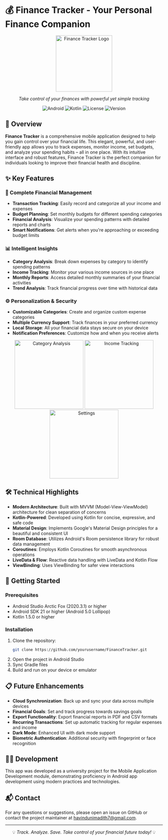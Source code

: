 # 💰 Finance Tracker - Your Personal Finance Companion

<div align="center">
  <img src="app/src/main/res/drawable/ic_finance_logo.png" alt="Finance Tracker Logo" width="180"/>
  <p><em>Take control of your finances with powerful yet simple tracking</em></p>
  
  ![Android](https://img.shields.io/badge/Platform-Android-3DDC84?logo=android)
  ![Kotlin](https://img.shields.io/badge/Language-Kotlin-0095D5?logo=kotlin)
  ![License](https://img.shields.io/badge/License-MIT-blue.svg)
  ![Version](https://img.shields.io/badge/Version-1.0.0-brightgreen.svg)
</div>

## 📱 Overview

**Finance Tracker** is a comprehensive mobile application designed to help you gain control over your financial life. This elegant, powerful, and user-friendly app allows you to track expenses, monitor income, set budgets, and analyze your spending habits – all in one place. With its intuitive interface and robust features, Finance Tracker is the perfect companion for individuals looking to improve their financial health and discipline.

## ✨ Key Features

### 💸 Complete Financial Management
- **Transaction Tracking**: Easily record and categorize all your income and expenses
- **Budget Planning**: Set monthly budgets for different spending categories
- **Financial Analysis**: Visualize your spending patterns with detailed reports and charts
- **Smart Notifications**: Get alerts when you're approaching or exceeding budget limits

### 📊 Intelligent Insights
- **Category Analysis**: Break down expenses by category to identify spending patterns
- **Income Tracking**: Monitor your various income sources in one place
- **Monthly Reports**: Access detailed monthly summaries of your financial activities
- **Trend Analysis**: Track financial progress over time with historical data

### ⚙️ Personalization & Security
- **Customizable Categories**: Create and organize custom expense categories
- **Multiple Currency Support**: Track finances in your preferred currency
- **Local Storage**: All your financial data stays secure on your device
- **Notification Preferences**: Customize how and when you receive alerts

<div align="center">
  <img src="https://github.com/user-attachments/assets/ea9a23e5-c94e-4a4c-8709-e5bd0d6db13e" width="220" alt="Category Analysis"/>
  <img src="https://github.com/user-attachments/assets/8703f3b6-3010-455f-b389-0de66d9a7033" width="220" alt="Income Tracking"/>
  <img src="https://github.com/user-attachments/assets/c7d10631-c08f-4ed0-8737-50827f4aac15" width="220" alt="Settings"/>
</div>

## 🛠️ Technical Highlights

- **Modern Architecture**: Built with MVVM (Model-View-ViewModel) architecture for clean separation of concerns
- **Kotlin-Powered**: Developed using Kotlin for concise, expressive, and safe code
- **Material Design**: Implements Google's Material Design principles for a beautiful and consistent UI
- **Room Database**: Utilizes Android's Room persistence library for robust data management
- **Coroutines**: Employs Kotlin Coroutines for smooth asynchronous operations
- **LiveData & Flow**: Reactive data handling with LiveData and Kotlin Flow
- **ViewBinding**: Uses ViewBinding for safer view interactions

## 🚀 Getting Started

### Prerequisites
- Android Studio Arctic Fox (2020.3.1) or higher
- Android SDK 21 or higher (Android 5.0 Lollipop)
- Kotlin 1.5.0 or higher

### Installation
1. Clone the repository:
   ```bash
   git clone https://github.com/yourusername/FinanceTracker.git
   ```
2. Open the project in Android Studio
3. Sync Gradle files
4. Build and run on your device or emulator

## 📋 Future Enhancements

- **Cloud Synchronization**: Back up and sync your data across multiple devices
- **Financial Goals**: Set and track progress towards savings goals
- **Export Functionality**: Export financial reports in PDF and CSV formats
- **Recurring Transactions**: Set up automatic tracking for regular expenses and income
- **Dark Mode**: Enhanced UI with dark mode support
- **Biometric Authentication**: Additional security with fingerprint or face recognition

## 👨‍💻 Development

This app was developed as a university project for the Mobile Application Development module, demonstrating proficiency in Android app development using modern practices and technologies.


## 📬 Contact

For any questions or suggestions, please open an issue on GitHub or contact the project maintainer at [havindunimadith7@gmail.com](mailto:havindunimadith7@gmail.com).

---

<div align="center">
  <p>💡 <em>Track. Analyze. Save. Take control of your financial future today!</em> 💡</p>
</div>
